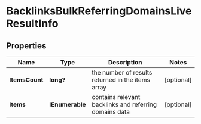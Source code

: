 # BacklinksBulkReferringDomainsLiveResultInfo


## Properties

| Name | Type | Description | Notes |
|------------ | ------------- | ------------- | -------------|
**ItemsCount** | **long?** | the number of results returned in the items array |[optional]|
**Items** | **IEnumerable<BacklinksBulkReferringDomainsLiveItem>** | contains relevant backlinks and referring domains data |[optional]|